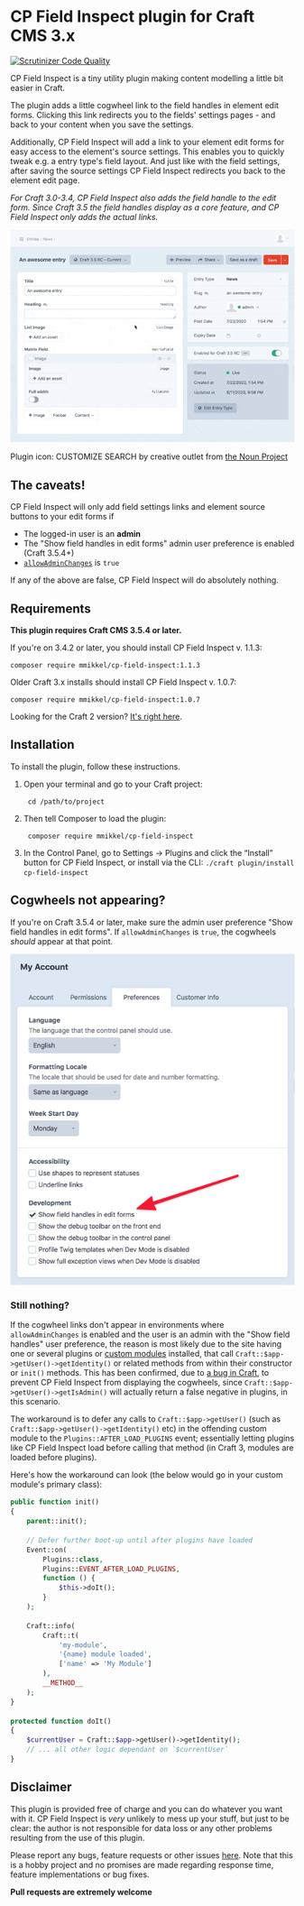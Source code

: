 # CP Field Inspect plugin for Craft CMS 3.x

[![Scrutinizer Code Quality](https://scrutinizer-ci.com/g/mmikkel/CpFieldInspect-Craft/badges/quality-score.png?b=master)](https://scrutinizer-ci.com/g/mmikkel/CpFieldInspect-Craft/?branch=master)

CP Field Inspect is a tiny utility plugin making content modelling a little bit easier in Craft.  

The plugin adds a little cogwheel link to the field handles in element edit forms. Clicking this link redirects you to the fields' settings pages - and back to your content when you save the settings.  

Additionally, CP Field Inspect will add a link to your element edit forms for easy access to the element's source settings. This enables you to quickly tweak e.g. a entry type's field layout. And just like with the field settings, after saving the source settings CP Field Inspect redirects you back to the element edit page.  

_For Craft 3.0-3.4, CP Field Inspect also adds the field handle to the edit form. Since Craft 3.5 the field handles display as a core feature, and CP Field Inspect only adds the actual links._

![Easily inspect field handles and edit fields](resources/img/demo.gif)

Plugin icon: CUSTOMIZE SEARCH by creative outlet from [the Noun Project](https://thenounproject.com)

## The caveats!  

CP Field Inspect will only add field settings links and element source buttons to your edit forms if  

* The logged-in user is an **admin**  
* The "Show field handles in edit forms" admin user preference is enabled (Craft 3.5.4+)  
* [`allowAdminChanges`](https://craftcms.com/docs/3.x/config/config-settings.html#allowadminchanges) is `true`  

If any of the above are false, CP Field Inspect will do absolutely nothing.  

## Requirements

**This plugin requires Craft CMS 3.5.4 or later.**

If you're on 3.4.2 or later, you should install CP Field Inspect v. 1.1.3:

    composer require mmikkel/cp-field-inspect:1.1.3  

Older Craft 3.x installs should install CP Field Inspect v. 1.0.7:

    composer require mmikkel/cp-field-inspect:1.0.7  

Looking for the Craft 2 version? [It's right here](https://github.com/mmikkel/CpFieldLinks-Craft).

## Installation

To install the plugin, follow these instructions.

1. Open your terminal and go to your Craft project:

        cd /path/to/project

2. Then tell Composer to load the plugin:

        composer require mmikkel/cp-field-inspect

3. In the Control Panel, go to Settings → Plugins and click the “Install” button for CP Field Inspect, or install via the CLI: `./craft plugin/install cp-field-inspect`

## Cogwheels not appearing?  

If you're on Craft 3.5.4 or later, make sure the admin user preference "Show field handles in edit forms". If `allowAdminChanges` is `true`, the cogwheels _should_ appear at that point.  

![The "show field handles" user preference is required](resources/img/show-field-handles-preference.png)  

### Still nothing?  

If the cogwheel links don't appear in environments where `allowAdminChanges` is enabled and the user is an admin with the "Show field handles" user preference, the reason is most likely due to the site having one or several plugins or [custom modules](https://docs.craftcms.com/v3/extend/module-guide.html) installed, that call `Craft::$app->getUser()->getIdentity()` or related methods from within their constructor or `init()` methods. This has been confirmed, due to [a bug in Craft](https://github.com/craftcms/cms/issues/2473), to prevent CP Field Inspect from displaying the cogwheels, since `Craft::$app->getUser()->getIsAdmin()` will actually return a false negative in plugins, in this scenario.  

The workaround is to defer any calls to `Craft::$app->getUser()` (such as `Craft::$app->getUser()->getIdentity()` etc) in the offending custom module to the `Plugins::AFTER_LOAD_PLUGINS` event; essentially letting plugins like CP Field Inspect load before calling that method (in Craft 3, modules are loaded before plugins).  

Here's how the workaround can look (the below would go in your custom module's primary class):

```php
public function init()
{
    parent::init();

    // Defer further boot-up until after plugins have loaded
    Event::on(
        Plugins::class,
        Plugins::EVENT_AFTER_LOAD_PLUGINS,
        function () {
            $this->doIt();
        }
    );

    Craft::info(
        Craft::t(
            'my-module',
            '{name} module loaded',
            ['name' => 'My Module']
        ),
        __METHOD__
    );
}

protected function doIt()
{
    $currentUser = Craft::$app->getUser()->getIdentity();
    // ... all other logic dependant on `$currentUser`
}
```

## Disclaimer

This plugin is provided free of charge and you can do whatever you want with it. CP Field Inspect is _very_ unlikely to mess up your stuff, but just to be clear: the author is not responsible for data loss or any other problems resulting from the use of this plugin.

Please report any bugs, feature requests or other issues [here](https://github.com/mmikkel/CpFieldInspect-Craft/issues). Note that this is a hobby project and no promises are made regarding response time, feature implementations or bug fixes.

**Pull requests are extremely welcome**



